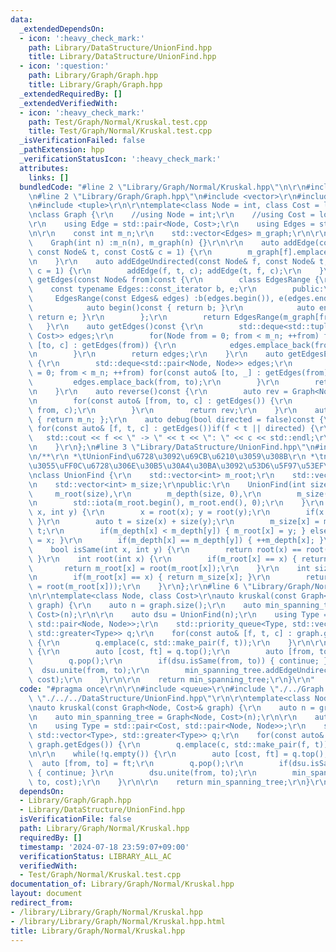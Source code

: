 ```yaml
---
data:
  _extendedDependsOn:
  - icon: ':heavy_check_mark:'
    path: Library/DataStructure/UnionFind.hpp
    title: Library/DataStructure/UnionFind.hpp
  - icon: ':question:'
    path: Library/Graph/Graph.hpp
    title: Library/Graph/Graph.hpp
  _extendedRequiredBy: []
  _extendedVerifiedWith:
  - icon: ':heavy_check_mark:'
    path: Test/Graph/Normal/Kruskal.test.cpp
    title: Test/Graph/Normal/Kruskal.test.cpp
  _isVerificationFailed: false
  _pathExtension: hpp
  _verificationStatusIcon: ':heavy_check_mark:'
  attributes:
    links: []
  bundledCode: "#line 2 \"Library/Graph/Normal/Kruskal.hpp\"\n\r\n#include <queue>\r\
    \n#line 2 \"Library/Graph/Graph.hpp\"\n#include <vector>\r\n#include <deque>\r\
    \n#include <tuple>\r\n\r\ntemplate<class Node = int, class Cost = long long>\r\
    \nclass Graph {\r\n    //using Node = int;\r\n    //using Cost = long long;\r\n\
    \r\n    using Edge = std::pair<Node, Cost>;\r\n    using Edges = std::vector<Edge>;\r\
    \n\r\n    const int m_n;\r\n    std::vector<Edges> m_graph;\r\n\r\npublic:\r\n\
    \    Graph(int n) :m_n(n), m_graph(n) {}\r\n\r\n    auto addEdge(const Node& f,\
    \ const Node& t, const Cost& c = 1) {\r\n        m_graph[f].emplace_back(t, c);\r\
    \n    }\r\n    auto addEdgeUndirected(const Node& f, const Node& t, const Cost&\
    \ c = 1) {\r\n        addEdge(f, t, c); addEdge(t, f, c);\r\n    }\r\n    auto\
    \ getEdges(const Node& from)const {\r\n        class EdgesRange {\r\n        \
    \    const typename Edges::const_iterator b, e;\r\n        public:\r\n       \
    \     EdgesRange(const Edges& edges) :b(edges.begin()), e(edges.end()) {}\r\n\
    \            auto begin()const { return b; }\r\n            auto end()const {\
    \ return e; }\r\n        };\r\n        return EdgesRange(m_graph[from]);\r\n \
    \   }\r\n    auto getEdges()const {\r\n        std::deque<std::tuple<Node, Node,\
    \ Cost>> edges;\r\n        for(Node from = 0; from < m_n; ++from) for(const auto&\
    \ [to, c] : getEdges(from)) {\r\n            edges.emplace_back(from, to, c);\r\
    \n        }\r\n        return edges;\r\n    }\r\n    auto getEdgesExcludeCost()const\
    \ {\r\n        std::deque<std::pair<Node, Node>> edges;\r\n        for(Node from\
    \ = 0; from < m_n; ++from) for(const auto& [to, _] : getEdges(from)) {\r\n   \
    \         edges.emplace_back(from, to);\r\n        }\r\n        return edges;\r\
    \n    }\r\n    auto reverse()const {\r\n        auto rev = Graph<Node, Cost>(m_n);\r\
    \n        for(const auto& [from, to, c] : getEdges()) {\r\n            rev.addEdge(to,\
    \ from, c);\r\n        }\r\n        return rev;\r\n    }\r\n    auto size()const\
    \ { return m_n; };\r\n    auto debug(bool directed = false)const {\r\n       \
    \ for(const auto& [f, t, c] : getEdges())if(f < t || directed) {\r\n         \
    \   std::cout << f << \" -> \" << t << \": \" << c << std::endl;\r\n        }\r\
    \n    }\r\n};\n#line 3 \"Library/DataStructure/UnionFind.hpp\"\n#include <numeric>\r\
    \n/**\r\n *\tUnionFind\u6728\u3092\u69CB\u6210\u3059\u308B\r\n *\tnode\u306E\u6DF1\
    \u3055\uFF0C\u6728\u306E\u30B5\u30A4\u30BA\u3092\u53D6\u5F97\u53EF\u80FD\r\n */\r\
    \nclass UnionFind {\r\n    std::vector<int> m_root;\r\n    std::vector<int> m_depth;\r\
    \n    std::vector<int> m_size;\r\npublic:\r\n    UnionFind(int size) :\r\n   \
    \     m_root(size),\r\n        m_depth(size, 0),\r\n        m_size(size, 1) {\r\
    \n        std::iota(m_root.begin(), m_root.end(), 0);\r\n    }\r\n    void unite(int\
    \ x, int y) {\r\n        x = root(x); y = root(y);\r\n        if(x == y) { return;\
    \ }\r\n        auto t = size(x) + size(y);\r\n        m_size[x] = m_size[y] =\
    \ t;\r\n        if(m_depth[x] < m_depth[y]) { m_root[x] = y; } else { m_root[y]\
    \ = x; }\r\n        if(m_depth[x] == m_depth[y]) { ++m_depth[x]; }\r\n    }\r\n\
    \    bool isSame(int x, int y) {\r\n        return root(x) == root(y);\r\n   \
    \ }\r\n    int root(int x) {\r\n        if(m_root[x] == x) { return x; }\r\n \
    \       return m_root[x] = root(m_root[x]);\r\n    }\r\n    int size(int x) {\r\
    \n        if(m_root[x] == x) { return m_size[x]; }\r\n        return size(m_root[x]\
    \ = root(m_root[x]));\r\n    }\r\n};\r\n#line 6 \"Library/Graph/Normal/Kruskal.hpp\"\
    \n\r\ntemplate<class Node, class Cost>\r\nauto kruskal(const Graph<Node, Cost>&\
    \ graph) {\r\n    auto n = graph.size();\r\n    auto min_spanning_tree = Graph<Node,\
    \ Cost>(n);\r\n\r\n    auto dsu = UnionFind(n);\r\n    using Type = std::pair<Cost,\
    \ std::pair<Node, Node>>;\r\n    std::priority_queue<Type, std::vector<Type>,\
    \ std::greater<Type>> q;\r\n    for(const auto& [f, t, c] : graph.getEdges())\
    \ {\r\n        q.emplace(c, std::make_pair(f, t));\r\n    }\r\n\r\n    while(!q.empty())\
    \ {\r\n        auto [cost, ft] = q.top();\r\n        auto [from, to] = ft;\r\n\
    \        q.pop();\r\n        if(dsu.isSame(from, to)) { continue; }\r\n      \
    \  dsu.unite(from, to);\r\n        min_spanning_tree.addEdgeUndirected(from, to,\
    \ cost);\r\n    }\r\n\r\n    return min_spanning_tree;\r\n}\r\n"
  code: "#pragma once\r\n\r\n#include <queue>\r\n#include \"./../Graph.hpp\"\r\n#include\
    \ \"./../../DataStructure/UnionFind.hpp\"\r\n\r\ntemplate<class Node, class Cost>\r\
    \nauto kruskal(const Graph<Node, Cost>& graph) {\r\n    auto n = graph.size();\r\
    \n    auto min_spanning_tree = Graph<Node, Cost>(n);\r\n\r\n    auto dsu = UnionFind(n);\r\
    \n    using Type = std::pair<Cost, std::pair<Node, Node>>;\r\n    std::priority_queue<Type,\
    \ std::vector<Type>, std::greater<Type>> q;\r\n    for(const auto& [f, t, c] :\
    \ graph.getEdges()) {\r\n        q.emplace(c, std::make_pair(f, t));\r\n    }\r\
    \n\r\n    while(!q.empty()) {\r\n        auto [cost, ft] = q.top();\r\n      \
    \  auto [from, to] = ft;\r\n        q.pop();\r\n        if(dsu.isSame(from, to))\
    \ { continue; }\r\n        dsu.unite(from, to);\r\n        min_spanning_tree.addEdgeUndirected(from,\
    \ to, cost);\r\n    }\r\n\r\n    return min_spanning_tree;\r\n}\r\n"
  dependsOn:
  - Library/Graph/Graph.hpp
  - Library/DataStructure/UnionFind.hpp
  isVerificationFile: false
  path: Library/Graph/Normal/Kruskal.hpp
  requiredBy: []
  timestamp: '2024-07-18 23:59:07+09:00'
  verificationStatus: LIBRARY_ALL_AC
  verifiedWith:
  - Test/Graph/Normal/Kruskal.test.cpp
documentation_of: Library/Graph/Normal/Kruskal.hpp
layout: document
redirect_from:
- /library/Library/Graph/Normal/Kruskal.hpp
- /library/Library/Graph/Normal/Kruskal.hpp.html
title: Library/Graph/Normal/Kruskal.hpp
---
```

